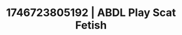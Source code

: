 ---
categories:
- Erotic adventure
- AI-generated
- Feather touch
- Self-pleasure
- Eco-erotica
- Ethereal kink
- ASMR
- Cosplay
image: /assets/images/1746723805192.jpg
layout: post
seo:
  description: Featured content with high-quality Scat Fetish, ABDL Play. HD images
    available.
  keywords: Scat Fetish, ABDL Play
  og_image: /assets/images/1746723805192.jpg
  schema_type: VisualArtwork
tags:
- ABDL Play
- Scat Fetish
- '#1746723805192'
title: 1746723805192 | ABDL Play Scat Fetish
---